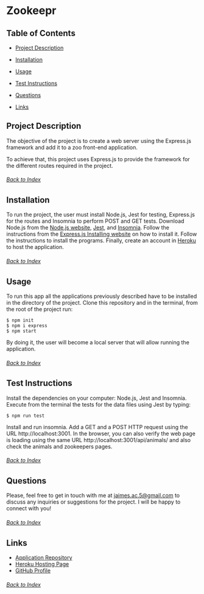 # Zookeepr

## Table of Contents
- [Project Description](#Project-Description)

- [Installation](#Installation)

- [Usage](#Usage)

- [Test Instructions](#Test-Instructions)

- [Questions](#Questions)

- [Links](#Links)

## Project Description
The objective of the project is to create a web server using the Express.js framework and add it to a zoo front-end application.

To achieve that, this project uses Express.js to provide the framework for the different routes required in the project.
###### [Back to Index](#Table-of-Contents)


## Installation
To run the project, the user must install Node.js, Jest for testing, Express.js for the routes and Insomnia to perform POST and GET tests. Download Node.js from the [Node.js website](https://nodejs.org/en/),  [Jest](https://jestjs.io/docs/getting-started), and [Insomnia](https://insomnia.rest/download). Follow the instructions from the [Express.js Installing website](https://expressjs.com/en/starter/installing.html) on how to install it. Follow the instructions to install the programs. Finally, create an account in [Heroku](https://www.heroku.com/) to host the application.
###### [Back to Index](#Table-of-Contents)


## Usage
To run this app all the applications previously described have to be installed in the directory of the project. Clone this repository and in the terminal, from the root of the project run:

```
$ npm init
$ npm i express
$ npm start
```
By doing it, the user will become a local server that will allow running the application.
###### [Back to Index](#Table-of-Contents)
	

## Test Instructions
Install the dependencies on your computer: Node.js, Jest and Insomnia. Execute from the terminal the tests for the data files using Jest by typing:
```
$ npm run test
```
Install and run insomnia. Add a GET and a POST HTTP request using the URL http://localhost:3001. In the browser, you can also verify the web page is loading using the same URL http://localhost:3001/api/animals/ and also check the animals and zookeepers pages.
###### [Back to Index](#Table-of-Contents)
	

## Questions
Please, feel free to get in touch with me at jaimes.ac.5@gmail.com to discuss any inquiries or suggestions for the project. I will be happy to connect with you!
###### [Back to Index](#Table-of-Contents)
	

## Links
- [Application Repository](https://github.com/AlexJCturbo/zookeepr)
- [Heroku Hosting Page](https://hidden-ocean-29905.herokuapp.com/)
- [GitHub Profile](https://github.com/AlexJCturbo)
###### [Back to Index](#Table-of-Contents)